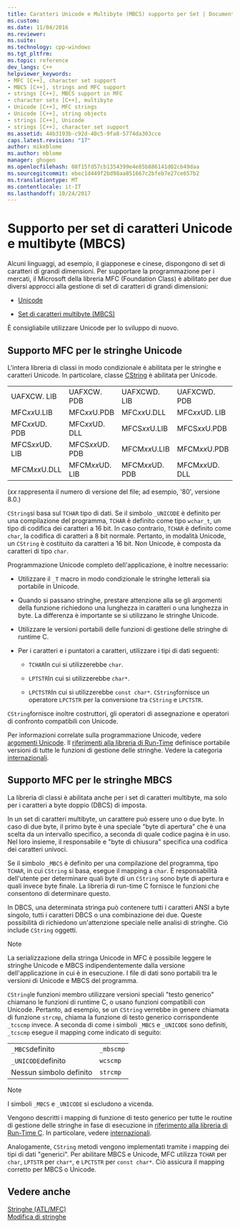 ```yaml
---
title: Caratteri Unicode e Multibyte (MBCS) supporto per Set | Documenti Microsoft
ms.custom: 
ms.date: 11/04/2016
ms.reviewer: 
ms.suite: 
ms.technology: cpp-windows
ms.tgt_pltfrm: 
ms.topic: reference
dev_langs: C++
helpviewer_keywords:
- MFC [C++], character set support
- MBCS [C++], strings and MFC support
- strings [C++], MBCS support in MFC
- character sets [C++], multibyte
- Unicode [C++], MFC strings
- Unicode [C++], string objects
- strings [C++], Unicode
- strings [C++], character set support
ms.assetid: 44b3193b-c92d-40c5-9fa8-5774da303cce
caps.latest.revision: "17"
author: mikeblome
ms.author: mblome
manager: ghogen
ms.openlocfilehash: 08f15fd57cb1354399e4e85b886141d02cb49daa
ms.sourcegitcommit: ebec1d449f2bd98aa851667c2bfeb7e27ce657b2
ms.translationtype: MT
ms.contentlocale: it-IT
ms.lasthandoff: 10/24/2017
---
```

# <a name="unicode-and-multibyte-character-set-mbcs-support"></a>Supporto per set di caratteri Unicode e multibyte (MBCS)
Alcuni linguaggi, ad esempio, il giapponese e cinese, dispongono di set di caratteri di grandi dimensioni. Per supportare la programmazione per i mercati, il Microsoft della libreria MFC (Foundation Class) è abilitato per due diversi approcci alla gestione di set di caratteri di grandi dimensioni:  
  
-   [Unicode](#_core_mfc_support_for_unicode_strings)  
  
-   [Set di caratteri multibyte (MBCS)](#_core_mfc_support_for_mbcs_strings)  
  
 È consigliabile utilizzare Unicode per lo sviluppo di nuovo.  
  
##  <a name="_core_mfc_support_for_unicode_strings"></a>Supporto MFC per le stringhe Unicode  
 L'intera libreria di classi in modo condizionale è abilitata per le stringhe e caratteri Unicode. In particolare, classe [CString](../atl-mfc-shared/reference/cstringt-class.md) è abilitata per Unicode.  
  
|||||  
|-|-|-|-|  
|UAFXCW. LIB|UAFXCW. PDB|UAFXCWD. LIB|UAFXCWD. PDB|  
|MFC*xx*U.LIB|MFC*xx*U.PDB|MFC*xx*U.DLL|MFC*xx*UD. LIB|  
|MFC*xx*UD. PDB|MFC*xx*UD. DLL|MFCS*xx*U.LIB|MFCS*xx*U.PDB|  
|MFCS*xx*UD. LIB|MFCS*xx*UD. PDB|MFCM*xx*U.LIB|MFCM*xx*U.PDB|  
|MFCM*xx*U.DLL|MFCM*xx*UD. LIB|MFCM*xx*UD. PDB|MFCM*xx*UD. DLL|  
  
 (*xx* rappresenta il numero di versione del file; ad esempio, '80', versione 8.0.)  
  
 `CString`si basa sul `TCHAR` tipo di dati. Se il simbolo `_UNICODE` è definito per una compilazione del programma, `TCHAR` è definito come tipo `wchar_t`, un tipo di codifica dei caratteri a 16 bit. In caso contrario, `TCHAR` è definito come `char`, la codifica di caratteri a 8 bit normale. Pertanto, in modalità Unicode, un `CString` è costituito da caratteri a 16 bit. Non Unicode, è composta da caratteri di tipo `char`.  
  
 Programmazione Unicode completo dell'applicazione, è inoltre necessario:  
  
-   Utilizzare il `_T` macro in modo condizionale le stringhe letterali sia portabile in Unicode.  
  
-   Quando si passano stringhe, prestare attenzione alla se gli argomenti della funzione richiedono una lunghezza in caratteri o una lunghezza in byte. La differenza è importante se si utilizzano le stringhe Unicode.  
  
-   Utilizzare le versioni portabili delle funzioni di gestione delle stringhe di runtime C.  
  
-   Per i caratteri e i puntatori a caratteri, utilizzare i tipi di dati seguenti:  
  
    -   `TCHAR`In cui si utilizzerebbe `char`.  
  
    -   `LPTSTR`In cui si utilizzerebbe `char*`.  
  
    -   `LPCTSTR`In cui si utilizzerebbe `const char*`. `CString`fornisce un operatore `LPCTSTR` per la conversione tra `CString` e `LPCTSTR`.  
  
 `CString`fornisce inoltre costruttori, gli operatori di assegnazione e operatori di confronto compatibili con Unicode.  
  
 Per informazioni correlate sulla programmazione Unicode, vedere [argomenti Unicode](../mfc/unicode-in-mfc.md). Il [riferimenti alla libreria di Run-Time](../c-runtime-library/c-run-time-library-reference.md) definisce portabile versioni di tutte le funzioni di gestione delle stringhe. Vedere la categoria [internazionali](../c-runtime-library/internationalization.md).  
  
##  <a name="_core_mfc_support_for_mbcs_strings"></a>Supporto MFC per le stringhe MBCS  
  
 La libreria di classi è abilitata anche per i set di caratteri multibyte, ma solo per i caratteri a byte doppio (DBCS) di imposta.  
  
 In un set di caratteri multibyte, un carattere può essere uno o due byte. In caso di due byte, il primo byte è una speciale "byte di apertura" che è una scelta da un intervallo specifico, a seconda di quale codice pagina è in uso. Nel loro insieme, il responsabile e "byte di chiusura" specifica una codifica dei caratteri univoci.  
  
 Se il simbolo `_MBCS` è definito per una compilazione del programma, tipo `TCHAR`, in cui `CString` si basa, esegue il mapping a `char`. È responsabilità dell'utente per determinare quali byte di un `CString` sono byte di apertura e quali invece byte finale. La libreria di run-time C fornisce le funzioni che consentono di determinare questo.  
  
 In DBCS, una determinata stringa può contenere tutti i caratteri ANSI a byte singolo, tutti i caratteri DBCS o una combinazione dei due. Queste possibilità di richiedono un'attenzione speciale nelle analisi di stringhe. Ciò include `CString` oggetti.  
  
> [!NOTE]
>  La serializzazione della stringa Unicode in MFC è possibile leggere le stringhe Unicode e MBCS indipendentemente dalla versione dell'applicazione in cui è in esecuzione. I file di dati sono portabili tra le versioni di Unicode e MBCS del programma.  
  
 `CString`le funzioni membro utilizzare versioni speciali "testo generico" chiamano le funzioni di runtime C, o usano funzioni compatibili con Unicode. Pertanto, ad esempio, se un `CString` verrebbe in genere chiamata di funzione `strcmp`, chiama la funzione di testo generico corrispondente `_tcscmp` invece. A seconda di come i simboli `_MBCS` e `_UNICODE` sono definiti, `_tcscmp` esegue il mapping come indicato di seguito:  
  
|||  
|-|-|  
|`_MBCS`definito|`_mbscmp`|  
|`_UNICODE`definito|`wcscmp`|  
|Nessun simbolo definito|`strcmp`|  
  
> [!NOTE]
>  I simboli `_MBCS` e `_UNICODE` si escludono a vicenda.  
  
 Vengono descritti i mapping di funzione di testo generico per tutte le routine di gestione delle stringhe in fase di esecuzione in [riferimento alla libreria di Run-Time C](../c-runtime-library/c-run-time-library-reference.md). In particolare, vedere [internazionali](../c-runtime-library/internationalization.md).  
  
 Analogamente, `CString` metodi vengono implementati tramite i mapping dei tipi di dati "generici". Per abilitare MBCS e Unicode, MFC utilizza `TCHAR` per `char`, `LPTSTR` per `char*`, e `LPCTSTR` per `const char*`. Ciò assicura il mapping corretto per MBCS o Unicode.  
  
## <a name="see-also"></a>Vedere anche  
 [Stringhe (ATL/MFC)](../atl-mfc-shared/strings-atl-mfc.md)   
 [Modifica di stringhe](../c-runtime-library/string-manipulation-crt.md)

